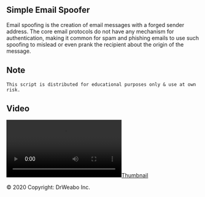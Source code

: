 ## Simple Email Spoofer
Email spoofing is the creation of email messages with a forged sender address. The core email protocols do not have any mechanism for authentication, making it common for spam and phishing emails to use such spoofing to mislead or even prank the recipient about the origin of the message.

## Note
```This script is distributed for educational purposes only & use at own risk.```

## Video
[![Thumbnail](https://i.gyazo.com/5c6f678109fe7c659898d5169d9295f3.mp4)](https://youtube.DrWeabo.com)

© 2020 Copyright: DrWeabo Inc.
